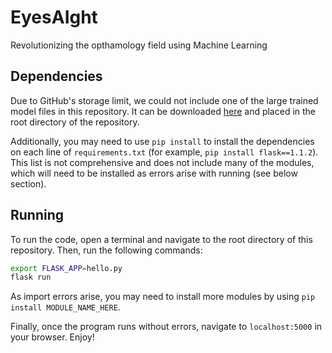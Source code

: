 # EyesAIght

Revolutionizing the opthamology field using Machine Learning

## Dependencies
Due to GitHub's storage limit, we could not include one of the large trained model files in this repository. It can be downloaded [here](https://drive.google.com/file/d/1VhnAmoCXOwVYKVYtN_HhohBovc5Zk-v3/view?usp=sharing) and placed in the root directory of the repository.

Additionally, you may need to use `pip install` to install the dependencies on each line of `requirements.txt` (for example, `pip install flask==1.1.2`). This list is not comprehensive and does not include many of the modules, which will need to be installed as errors arise with running (see below section).

## Running
To run the code, open a terminal and navigate to the root directory of this repository. Then, run the following commands:
```bash
export FLASK_APP=hello.py
flask run
```

As import errors arise, you may need to install more modules by using `pip install MODULE_NAME_HERE`.

Finally, once the program runs without errors, navigate to `localhost:5000` in your browser. Enjoy!
